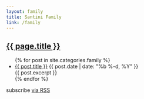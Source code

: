 ```yaml
---
layout: family
title: Santini Family
link: /family
---
```


<div class="home">
  <section class="post-header">
    <h2><a href='{{ page.link }}'>{{ page.title }}</a></h2>
  </section>

  <ul class="posts">
    {% for post in site.categories.family %}
      <li>
        <a class="post-link" href="{{ post.url }}">{{ post.title }}</a>
        <span class="post-date">{{ post.date | date: "%b %-d, %Y" }}</span>
        <section>{{ post.excerpt }}</section>
      </li>
    {% endfor %}
  </ul>

  <p class="rss-subscribe">subscribe <a href="/family/feed.xml">via RSS</a></p>

</div>
